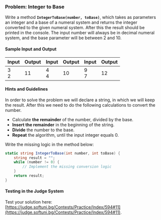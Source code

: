 ### Problem: Integer to Base
Write a method **`IntegerToBase(number, toBase)`**, which takes as parameters an integer and a base of a numeral system and returns the integer converted to the given numeral system. After this the result should be printed in the console. The input number will always be in decimal numeral system, and the base parameter will be between 2 and 10.

#### Sample Input and Output

| Input | Output | Input | Output | Input | Output |
| --- |----| --- | --- | --- | --- |
|3<br>2|11|4<br>4|10|9<br>7|12|

#### Hints and Guidelines

In order to solve the problem we will declare a string, in which we will keep the result. After this we need to do the following calculations to convert the number.
* Calculate **the remainder** of the number, divided by the base.
* **Insert the remainder** in the beginning of the string.
* **Divide** the number to the base.
* **Repeat** the algorithm, until the input integer equals 0.

Write the missing logic in the method below:

```csharp
static string IntegerToBase(int number, int toBase) {
    string result = "";
    while (number != 0) {
        // Implement the missing conversion logic
    }
    return result;
}
```

#### Testing in the Judge System 

Test your solution here: [https://judge.softuni.bg/Contests/Practice/Index/594#11](https://judge.softuni.bg/Contests/Practice/Index/594#11).